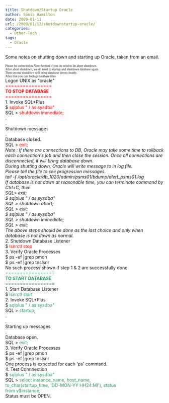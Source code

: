 ```yaml
---
title: Shutdown/Startup Oracle
author: Sonia Hamilton
date: 2009-01-11
url: /2009/01/12/shutdownstartup-oracle/
categories:
  - Other-Tech
tags:
  - Oracle
---
```

Some notes on shutting down and starting up Oracle, taken from an email.
<!--more-->


<div dir="ltr">
  <span style="font-family:tahoma;font-size:x-small;">Please be corrected in Note Section if you do need to do abort shutdown.</span>
</div>

<div dir="ltr">
  <span style="font-family:tahoma;font-size:x-small;">After abort shutdown, we do need to startup and shutdown database again. </span>
</div>

<div dir="ltr">
  <span style="font-family:tahoma;font-size:x-small;">Then second shutdown will bring database down cleanly.</span>
</div>

<div dir="ltr">
  <span style="font-family:tahoma;font-size:x-small;">After that you can backup database files.</span>
</div>

<div>
  Logon UNIX as "oracle"
</div>

<div>
  <span style="color:#ff0000;">================</span>
</div>

<div>
  <span style="color:#ff0000;"><strong>TO STOP DATABASE</strong></span>
</div>

<div>
  <span style="color:#ff0000;">================</span>
</div>

<div>
  1. Invoke SQL*Plus
</div>

<div>
  $ <span style="color:#ff0000;">sqlplus " / as sysdba"</span>
</div>

<div>
  SQL > <span style="color:#ff0000;">shutdown immediate;</span>
</div>

<div>
  .
</div>

<div>
  .
</div>

<div>
  Shutdown messages
</div>

<div>
  .
</div>

<div>
  Database closed.
</div>

<div>
  SQL > <span style="color:#ff0000;">exit;</span>
</div>

<div>
  <span style="color:#ff0000;"> </span>
</div>

<div>
  <em>Note : If there are connections to DB, Oracle may take some</em><em> time</em><em> to rollback each connection</em><em>'s</em><em> job and then </em><em>close the session</em><em>. Once all connect</em><em>ions are disconnected</em><em>, it will bring database down.</em>
</div>

<div>
  <em>During shutting down, Oracle will write</em><em> message to</em><em> in log file.</em><em> </em>
</div>

<div>
  <em>Please tail </em><em>the</em><em> file to see progression messages.</em>
</div>

<div>
  <em>tail -f /opt/oracle/db_1020/admin/psms01/bdump/alert_psms01.log</em>
</div>

<div>
  <em>If database is not down at reasonable time, you can terminate </em><em>command</em><em> by Ctrl+C,</em><em> </em><em>t</em><em>hen</em>
</div>

<div>
  <em>SQL> exit;</em>
</div>

<div>
  <em>$ sqlplus " / as sysdba"</em>
</div>

<div>
  <em>SQL > shutdown abort;</em>
</div>

<div>
  <em>SQL > exit;</em>
</div>

<div>
  <em>$ sqlplus " / as sysdba"</em>
</div>

<div>
  <em>SQL > shutdown immediate;</em>
</div>

<div>
  <em>SQL > exit;</em>
</div>

<div>
  <em>The above steps should be done as </em><em>the </em><em>last choice and only </em><em>when<br /> </em><em>database is not</em><em> </em><em>down as normal.</em>
</div>

<div>
  2. Shutdown Database Listener
</div>

<div>
  $ <span style="color:#ff0000;">lsnrctl stop </span>
</div>

<div>
  3. Verify Oracle Processes
</div>

<div>
  $ ps -ef |grep pmon
</div>

<div>
  $ ps -ef |grep tnslsnr
</div>

<div>
  No such process shown if step 1 & 2 are successfully done.
</div>

<div>
  <span style="color:#339966;">=================</span>
</div>

<div>
  <span style="color:#339966;"><strong>TO ST</strong><strong>ART</strong><strong> DATABASE</strong></span>
</div>

<div>
  <span style="color:#339966;">=================</span>
</div>

<div>
  1. Start Database Listener
</div>

<div>
  $ <span style="color:#339966;">lsnrctl st</span><span style="color:#339966;">art</span>
</div>

<div>
  2. Invoke SQL*Plus
</div>

<div>
  $ <span style="color:#339966;">sqlplus " / as sysdba"</span>
</div>

<div>
  SQL > <span style="color:#339966;">startup</span><span style="color:#339966;">;</span>
</div>

<div>
  .
</div>

<div>
  .
</div>

<div>
  Starting up messages
</div>

<div>
  .
</div>

<div>
  Database open.
</div>

<div>
  SQL > <span style="color:#339966;">exit;</span>
</div>

<div>
  3. Verify Oracle Processes
</div>

<div>
  $ ps -ef |grep pmon
</div>

<div>
  $ ps -ef |grep tnslsnr
</div>

<div>
  One process is expected for each 'ps' command.
</div>

<div>
  4. Test Connnection
</div>

<div>
  $ <span style="color:#339966;">sqlplus " / as sysdba"</span>
</div>

<div>
  SQL > <span style="color:#339966;">select </span><span style="color:#339966;">instance_name, host_name, </span>
</div>

<div>
  <span style="color:#339966;"> to_char(startup_time, 'DD-MON-YY HH24:MI'), status </span>
</div>

<div>
  <span style="color:#339966;"> from v$instance;</span>
</div>

<div>
  Status must be OPEN.
</div>
